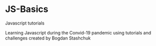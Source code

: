 # JS-Basics
Javascript tutorials

Learning Javascript during the Convid-19 pandemic using tutorials and challenges created by Bogdan Stashchuk

